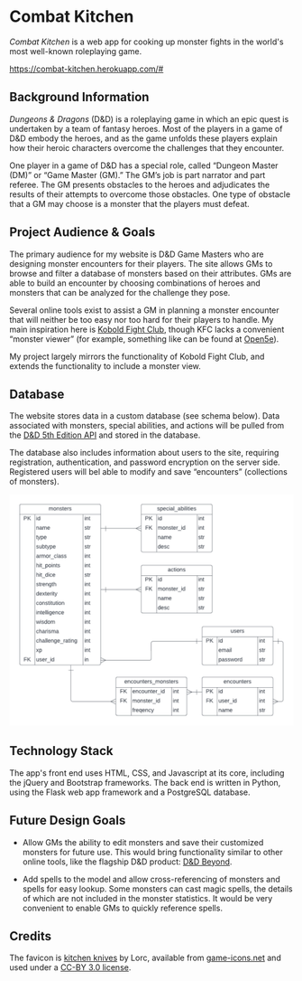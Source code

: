 
# Combat Kitchen

_Combat Kitchen_ is a web app for cooking up monster fights in the world's most well-known roleplaying game.

https://combat-kitchen.herokuapp.com/#

## Background Information

_Dungeons & Dragons_ (D&D) is a roleplaying game in which an epic quest is undertaken by a team of fantasy heroes. Most of the players in a game of D&D embody the heroes, and as the game unfolds these players explain how their heroic characters overcome the challenges that they encounter.

One player in a game of D&D has a special role, called “Dungeon Master (DM)” or “Game Master (GM).” The GM’s job is part narrator and part referee. The GM presents obstacles to the heroes and adjudicates the results of their attempts to overcome those obstacles. One type of obstacle that a GM may choose is a monster that the players must defeat.

## Project Audience & Goals

The primary audience for my website is D&D Game Masters who are designing monster encounters for their players. The site allows GMs to browse and filter a database of monsters based on their attributes. GMs are able to build an encounter by choosing combinations of heroes and monsters that can be analyzed for the challenge they pose.

Several online tools exist to assist a GM in planning a monster encounter that will neither be too easy nor too hard for their players to handle. My main inspiration here is [Kobold Fight Club](https://koboldplus.club/#/encounter-builder), though KFC lacks a convenient “monster viewer” (for example, something like can be found at [Open5e](https://open5e.com/monsters/adult-black-dragon)).

My project largely mirrors the functionality of Kobold Fight Club, and extends the functionality to include a monster view. 

## Database

The website stores data in a custom database (see schema below). Data associated with monsters, special abilities, and actions will be pulled from the [D&D 5th Edition API](https://www.dnd5eapi.co/) and stored in the database.

The database also includes information about users to the site, requiring registration, authentication, and password encryption on the server side. Registered users will bel able to modify and save “encounters” (collections of monsters).

![database schema diagram](./db_schema.png)

## Technology Stack

The app's front end uses HTML, CSS, and Javascript at its core, including the jQuery and Bootstrap frameworks. The back end is written in Python, using the Flask web app framework and a PostgreSQL database.

## Future Design Goals

- Allow GMs the ability to edit monsters and save their customized monsters for future use. This would bring functionality similar to other online tools, like the flagship D&D product: [D&D Beyond](https://www.dndbeyond.com/monsters).

- Add spells to the model and allow cross-referencing of monsters and spells for easy lookup. Some monsters can cast magic spells, the details of which are not included in the monster statistics. It would be very convenient to enable GMs to quickly reference spells.

## Credits

The favicon is [kitchen knives](https://game-icons.net/1x1/lorc/kitchen-knives.html) by Lorc, available from [game-icons.net](https://game-icons.net/) and used under a [CC-BY 3.0 license](https://creativecommons.org/licenses/by/3.0/).

